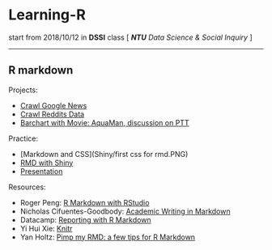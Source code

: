 # Learning-R
start from 2018/10/12 in **DSSI** class
 [ _**NTU** Data Science & Social Inquiry_ ]

---
R markdown
---

Projects:
- [Crawl Google News](/gnews.html)
- [Crawl Reddits Data](first_successful_automatic_crawling.PNG)
- [Barchart with Movie: AquaMan, discussion on PTT](/Aquaman.html)

Practice:
- [Markdown and CSS](Shiny/first css for rmd.PNG)
- [RMD with Shiny](/Shiny/LearnRMD.html)
- [Presentation](/Shiny/LearnPresentation.html)

Resources:
- Roger Peng: [R Markdown with RStudio](https://www.youtube.com/watch?v=DNS7i2m4sB0)
- Nicholas Cifuentes-Goodbody: [Academic Writing in Markdown](https://www.youtube.com/watch?v=hpAJMSS8pvs)
- Datacamp: [Reporting with R Markdown](https://www.datacamp.com/courses/reporting-with-r-markdown)
- Yi Hui Xie: [Knitr](https://yihui.name/knitr/options/)
- Yan Holtz: [Pimp my RMD: a few tips for R Markdown](https://holtzy.github.io/Pimp-my-rmd/#)
